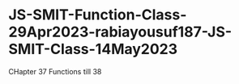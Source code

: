 # JS-SMIT-Function-Class-29Apr2023-rabiayousuf187-JS-SMIT-Class-14May2023
CHapter 37 Functions till 38
